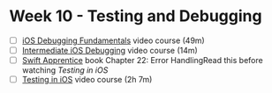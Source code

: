 # Week 10 - Testing and Debugging

- [ ]  [iOS Debugging Fundamentals](https://www.raywenderlich.com/18770184-ios-debugging-fundamentals) video course (49m)
- [ ]  [Intermediate iOS Debugging](https://www.raywenderlich.com/21191818-intermediate-ios-debugging) video course (14m)
- [ ]  [Swift Apprentice](https://www.raywenderlich.com/books/swift-apprentice/v7.0/chapters/22-error-handling) book Chapter 22: Error HandlingRead this before watching *Testing in iOS*
- [ ]  [Testing in iOS](https://www.raywenderlich.com/25842120-testing-in-ios) video course (2h 7m)

